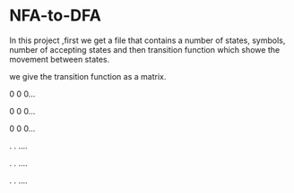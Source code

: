 # NFA-to-DFA

In this project ,first we get a file that contains a number of states, symbols, number of
 accepting states and then transition function which showe the movement between states.

we give the transition function as a matrix.

  0   0   0...
  
  0   0   0...
  
  0   0   0...
  
  .   .   ....
  
  .   .   ....
  
  .   .   ....
